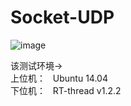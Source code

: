 # Socket-UDP
![image](https://github.com/ScienceXChina/Socket-UDP/blob/master/Test_UDP_with_RT-thread.gif)

<font>该测试环境-></font>    
<font>上位机：</font>   Ubuntu 14.04    
<font>下位机：</font>   RT-thread v1.2.2    
